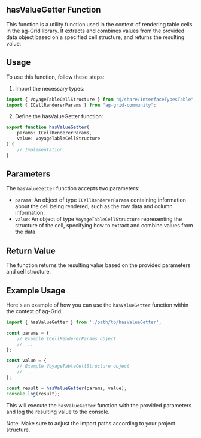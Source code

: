 ## hasValueGetter Function
This function is a utility function used in the context of rendering table cells in the ag-Grid library. It extracts and combines values from the provided data object based on a specified cell structure, and returns the resulting value.

## Usage
To use this function, follow these steps:

1) Import the necessary types:
```jsx
import { VoyageTableCellStructure } from "@/share/InterfaceTypesTable";
import { ICellRendererParams } from "ag-grid-community";
```

2) Define the hasValueGetter function:
```jsx
export function hasValueGetter(
    params: ICellRendererParams,
    value: VoyageTableCellStructure
) {
    // Implementation...
}

```
## Parameters
The `hasValueGetter` function accepts two parameters:

- `params`: An object of type `ICellRendererParams` containing information about the cell being rendered, such as the row data and column information.
- `value`: An object of type `VoyageTableCellStructure` representing the structure of the cell, specifying how to extract and combine values from the data.


## Return Value
The function returns the resulting value based on the provided parameters and cell structure.

## Example Usage
Here's an example of how you can use the `hasValueGetter` function within the context of ag-Grid:

```jsx
import { hasValueGetter } from './path/to/hasValueGetter';

const params = {
    // Example ICellRendererParams object
    // ...
};

const value = {
    // Example VoyageTableCellStructure object
    // ...
};

const result = hasValueGetter(params, value);
console.log(result);

```

This will execute the `hasValueGetter` function with the provided parameters and log the resulting value to the console.

Note: Make sure to adjust the import paths according to your project structure.
